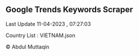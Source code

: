 

## Google Trends Keywords Scraper 
 
Last Update 11-04-2023 , 07:27:03

Country List :
VIETNAM.json



© Abdul Muttaqin 
